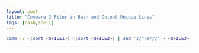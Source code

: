 ```yaml
---
layout: post
title: "Compare 2 Files in Bash and Output Unique Lines"
tags: [bash,shell]
---
```


```bash
comm -2 <(sort <$FILE1>) <(sort <$FILE2>) | sed 's/^\s*//' > <$FILE3>
```

---
